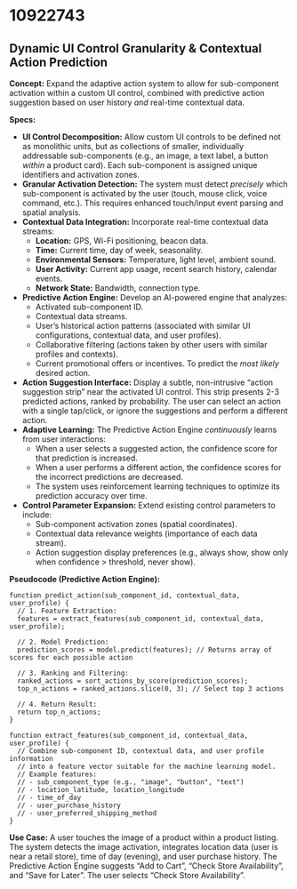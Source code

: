 # 10922743

## Dynamic UI Control Granularity & Contextual Action Prediction

**Concept:** Expand the adaptive action system to allow for sub-component activation within a custom UI control, combined with predictive action suggestion based on user history *and* real-time contextual data.

**Specs:**

*   **UI Control Decomposition:** Allow custom UI controls to be defined not as monolithic units, but as collections of smaller, individually addressable sub-components (e.g., an image, a text label, a button *within* a product card). Each sub-component is assigned unique identifiers and activation zones.
*   **Granular Activation Detection:** The system must detect *precisely* which sub-component is activated by the user (touch, mouse click, voice command, etc.).  This requires enhanced touch/input event parsing and spatial analysis.
*   **Contextual Data Integration:** Incorporate real-time contextual data streams:
    *   **Location:** GPS, Wi-Fi positioning, beacon data.
    *   **Time:** Current time, day of week, seasonality.
    *   **Environmental Sensors:** Temperature, light level, ambient sound.
    *   **User Activity:** Current app usage, recent search history, calendar events.
    *   **Network State:** Bandwidth, connection type.
*   **Predictive Action Engine:**  Develop an AI-powered engine that analyzes:
    *   Activated sub-component ID.
    *   Contextual data streams.
    *   User’s historical action patterns (associated with similar UI configurations, contextual data, and user profiles).
    *   Collaborative filtering (actions taken by other users with similar profiles and contexts).
    *   Current promotional offers or incentives.
    To predict the *most likely* desired action.
*   **Action Suggestion Interface:** Display a subtle, non-intrusive “action suggestion strip” near the activated UI control.  This strip presents 2-3 predicted actions, ranked by probability.  The user can select an action with a single tap/click, or ignore the suggestions and perform a different action.
*   **Adaptive Learning:** The Predictive Action Engine *continuously* learns from user interactions:
    *   When a user selects a suggested action, the confidence score for that prediction is increased.
    *   When a user performs a different action, the confidence scores for the incorrect predictions are decreased.
    *   The system uses reinforcement learning techniques to optimize its prediction accuracy over time.
*   **Control Parameter Expansion:** Extend existing control parameters to include:
    *   Sub-component activation zones (spatial coordinates).
    *   Contextual data relevance weights (importance of each data stream).
    *   Action suggestion display preferences (e.g., always show, show only when confidence > threshold, never show).

**Pseudocode (Predictive Action Engine):**

```
function predict_action(sub_component_id, contextual_data, user_profile) {
  // 1. Feature Extraction:
  features = extract_features(sub_component_id, contextual_data, user_profile);

  // 2. Model Prediction:
  prediction_scores = model.predict(features); // Returns array of scores for each possible action

  // 3. Ranking and Filtering:
  ranked_actions = sort_actions_by_score(prediction_scores);
  top_n_actions = ranked_actions.slice(0, 3); // Select top 3 actions

  // 4. Return Result:
  return top_n_actions;
}

function extract_features(sub_component_id, contextual_data, user_profile) {
  // Combine sub-component ID, contextual data, and user profile information
  // into a feature vector suitable for the machine learning model.
  // Example features:
  // - sub_component_type (e.g., "image", "button", "text")
  // - location_latitude, location_longitude
  // - time_of_day
  // - user_purchase_history
  // - user_preferred_shipping_method
}
```

**Use Case:** A user touches the image of a product within a product listing. The system detects the image activation, integrates location data (user is near a retail store), time of day (evening), and user purchase history. The Predictive Action Engine suggests “Add to Cart”, “Check Store Availability”, and “Save for Later”. The user selects “Check Store Availability”.